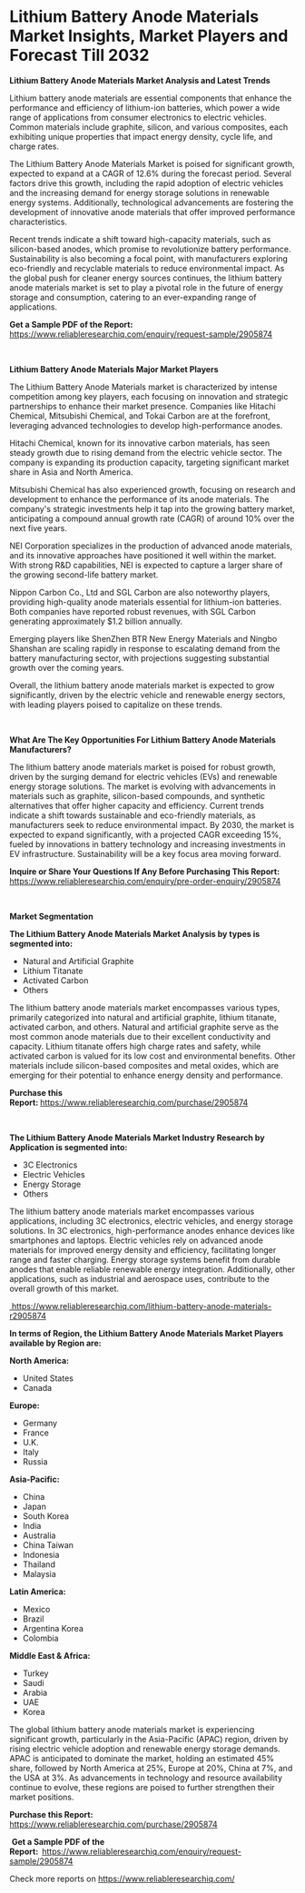 <p><h1>Lithium Battery Anode Materials Market Insights, Market Players and Forecast Till 2032</h1></p><p><strong>Lithium Battery Anode Materials Market Analysis and Latest Trends</strong></p>
<p><p>Lithium battery anode materials are essential components that enhance the performance and efficiency of lithium-ion batteries, which power a wide range of applications from consumer electronics to electric vehicles. Common materials include graphite, silicon, and various composites, each exhibiting unique properties that impact energy density, cycle life, and charge rates.</p><p>The Lithium Battery Anode Materials Market is poised for significant growth, expected to expand at a CAGR of 12.6% during the forecast period. Several factors drive this growth, including the rapid adoption of electric vehicles and the increasing demand for energy storage solutions in renewable energy systems. Additionally, technological advancements are fostering the development of innovative anode materials that offer improved performance characteristics.</p><p>Recent trends indicate a shift toward high-capacity materials, such as silicon-based anodes, which promise to revolutionize battery performance. Sustainability is also becoming a focal point, with manufacturers exploring eco-friendly and recyclable materials to reduce environmental impact. As the global push for cleaner energy sources continues, the lithium battery anode materials market is set to play a pivotal role in the future of energy storage and consumption, catering to an ever-expanding range of applications.</p></p>
<p><strong>Get a Sample PDF of the Report:&nbsp;</strong> <a href="https://www.reliableresearchiq.com/enquiry/request-sample/2905874?utm_campaign=3062&utm_medium=2&utm_source=Github&utm_content=ia&utm_term=12032025&utm_id=lithium-battery-anode-materials">https://www.reliableresearchiq.com/enquiry/request-sample/2905874</a></p>
<p>&nbsp;</p>
<p><strong>Lithium Battery Anode Materials Major Market Players</strong></p>
<p><p>The Lithium Battery Anode Materials market is characterized by intense competition among key players, each focusing on innovation and strategic partnerships to enhance their market presence. Companies like Hitachi Chemical, Mitsubishi Chemical, and Tokai Carbon are at the forefront, leveraging advanced technologies to develop high-performance anodes. </p><p>Hitachi Chemical, known for its innovative carbon materials, has seen steady growth due to rising demand from the electric vehicle sector. The company is expanding its production capacity, targeting significant market share in Asia and North America. </p><p>Mitsubishi Chemical has also experienced growth, focusing on research and development to enhance the performance of its anode materials. The company's strategic investments help it tap into the growing battery market, anticipating a compound annual growth rate (CAGR) of around 10% over the next five years.</p><p>NEI Corporation specializes in the production of advanced anode materials, and its innovative approaches have positioned it well within the market. With strong R&D capabilities, NEI is expected to capture a larger share of the growing second-life battery market.</p><p>Nippon Carbon Co., Ltd and SGL Carbon are also noteworthy players, providing high-quality anode materials essential for lithium-ion batteries. Both companies have reported robust revenues, with SGL Carbon generating approximately $1.2 billion annually.</p><p>Emerging players like ShenZhen BTR New Energy Materials and Ningbo Shanshan are scaling rapidly in response to escalating demand from the battery manufacturing sector, with projections suggesting substantial growth over the coming years.</p><p>Overall, the lithium battery anode materials market is expected to grow significantly, driven by the electric vehicle and renewable energy sectors, with leading players poised to capitalize on these trends.</p></p>
<p>&nbsp;</p>
<p><strong>What Are The Key Opportunities For Lithium Battery Anode Materials Manufacturers?</strong></p>
<p><p>The lithium battery anode materials market is poised for robust growth, driven by the surging demand for electric vehicles (EVs) and renewable energy storage solutions. The market is evolving with advancements in materials such as graphite, silicon-based compounds, and synthetic alternatives that offer higher capacity and efficiency. Current trends indicate a shift towards sustainable and eco-friendly materials, as manufacturers seek to reduce environmental impact. By 2030, the market is expected to expand significantly, with a projected CAGR exceeding 15%, fueled by innovations in battery technology and increasing investments in EV infrastructure. Sustainability will be a key focus area moving forward.</p></p>
<p><strong>Inquire or Share Your Questions If Any Before Purchasing This Report:</strong> <a href="https://www.reliableresearchiq.com/enquiry/pre-order-enquiry/2905874?utm_campaign=3062&utm_medium=2&utm_source=Github&utm_content=ia&utm_term=12032025&utm_id=lithium-battery-anode-materials">https://www.reliableresearchiq.com/enquiry/pre-order-enquiry/2905874</a></p>
<p>&nbsp;</p>
<p><strong>Market Segmentation</strong></p>
<p><strong>The Lithium Battery Anode Materials Market Analysis by types is segmented into:</strong></p>
<p><ul><li>Natural and Artificial Graphite</li><li>Lithium Titanate</li><li>Activated Carbon</li><li>Others</li></ul></p>
<p><p>The lithium battery anode materials market encompasses various types, primarily categorized into natural and artificial graphite, lithium titanate, activated carbon, and others. Natural and artificial graphite serve as the most common anode materials due to their excellent conductivity and capacity. Lithium titanate offers high charge rates and safety, while activated carbon is valued for its low cost and environmental benefits. Other materials include silicon-based composites and metal oxides, which are emerging for their potential to enhance energy density and performance.</p></p>
<p><strong>Purchase this Report:&nbsp;</strong><a href="https://www.reliableresearchiq.com/purchase/2905874?utm_campaign=3062&utm_medium=2&utm_source=Github&utm_content=ia&utm_term=12032025&utm_id=lithium-battery-anode-materials">https://www.reliableresearchiq.com/purchase/2905874</a></p>
<p>&nbsp;</p>
<p><strong>The Lithium Battery Anode Materials Market Industry Research by Application is segmented into:</strong></p>
<p><ul><li>3C Electronics</li><li>Electric Vehicles</li><li>Energy Storage</li><li>Others</li></ul></p>
<p><p>The lithium battery anode materials market encompasses various applications, including 3C electronics, electric vehicles, and energy storage solutions. In 3C electronics, high-performance anodes enhance devices like smartphones and laptops. Electric vehicles rely on advanced anode materials for improved energy density and efficiency, facilitating longer range and faster charging. Energy storage systems benefit from durable anodes that enable reliable renewable energy integration. Additionally, other applications, such as industrial and aerospace uses, contribute to the overall growth of this market.</p></p>
<p><a href="https://www.reliableresearchiq.com/lithium-battery-anode-materials-r2905874?utm_campaign=3062&utm_medium=2&utm_source=Github&utm_content=ia&utm_term=12032025&utm_id=lithium-battery-anode-materials">&nbsp;https://www.reliableresearchiq.com/lithium-battery-anode-materials-r2905874</a></p>
<p><strong>In terms of Region, the Lithium Battery Anode Materials Market Players available by Region are:</strong></p>
<p>
    <p> <strong> North America: </strong>
        <ul>
            <li>United States</li>
            <li>Canada</li>
        </ul>
        </p> 
    <p> <strong> Europe: </strong>
        <ul>
            <li>Germany</li>
            <li>France</li>
            <li>U.K.</li>
            <li>Italy</li>
            <li>Russia</li>
        </ul>
        </p> 
    <p> <strong> Asia-Pacific: </strong>
        <ul>
            <li>China</li>
            <li>Japan</li>
            <li>South Korea</li>
            <li>India</li>
            <li>Australia</li>
            <li>China Taiwan</li>
            <li>Indonesia</li>
            <li>Thailand</li>
            <li>Malaysia</li>
        </ul>
        </p> 
    <p> <strong> Latin America: </strong>
        <ul>
            <li>Mexico</li>
            <li>Brazil</li>
            <li>Argentina Korea</li>
            <li>Colombia</li>
        </ul>
        </p> 
    <p> <strong> Middle East & Africa: </strong>
        <ul>
            <li>Turkey</li>
            <li>Saudi</li>
            <li>Arabia</li>
            <li>UAE</li>
            <li>Korea</li>
        </ul>
    </p>
    </p>
<p><p>The global lithium battery anode materials market is experiencing significant growth, particularly in the Asia-Pacific (APAC) region, driven by rising electric vehicle adoption and renewable energy storage demands. APAC is anticipated to dominate the market, holding an estimated 45% share, followed by North America at 25%, Europe at 20%, China at 7%, and the USA at 3%. As advancements in technology and resource availability continue to evolve, these regions are poised to further strengthen their market positions.</p></p>
<p><strong>Purchase this Report: </strong><a href="https://www.reliableresearchiq.com/purchase/2905874?utm_campaign=3062&utm_medium=2&utm_source=Github&utm_content=ia&utm_term=12032025&utm_id=lithium-battery-anode-materials">https://www.reliableresearchiq.com/purchase/2905874</a></p>
<p>&nbsp;<strong>Get a Sample PDF of the Report:&nbsp;&nbsp;</strong><a href="https://www.reliableresearchiq.com/enquiry/request-sample/2905874?utm_campaign=3062&utm_medium=2&utm_source=Github&utm_content=ia&utm_term=12032025&utm_id=lithium-battery-anode-materials">https://www.reliableresearchiq.com/enquiry/request-sample/2905874</a></p>
<p><strong></strong></p>
<p>Check more reports on <a href="https://www.reliableresearchiq.com/?utm_campaign=3062&utm_medium=2&utm_source=Github&utm_content=ia&utm_term=12032025&utm_id=lithium-battery-anode-materials">https://www.reliableresearchiq.com/</a></p>